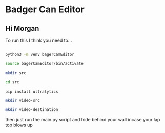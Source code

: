 # Badger Can Editor

## Hi Morgan 

To run this I think you need to...

```bash

python3 -m venv bagerCamEditor

source bagerCamEditor/bin/activate

mkdir src

cd src

pip install ultralytics

mkdir video-src

mkdir video-destination


```

then just run the main.py script and hide behind your wall incase your lap top blows up



